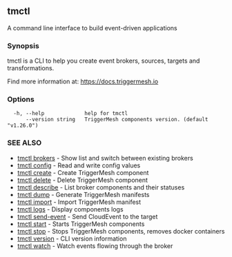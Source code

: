 ## tmctl

A command line interface to build event-driven applications

### Synopsis

tmctl is a CLI to help you create event brokers, sources, targets and transformations.

Find more information at: https://docs.triggermesh.io

### Options

```
  -h, --help             help for tmctl
      --version string   TriggerMesh components version. (default "v1.26.0")
```

### SEE ALSO

* [tmctl brokers](tmctl_brokers.md)	 - Show list and switch between existing brokers
* [tmctl config](tmctl_config.md)	 - Read and write config values
* [tmctl create](tmctl_create.md)	 - Create TriggerMesh component
* [tmctl delete](tmctl_delete.md)	 - Delete TriggerMesh component
* [tmctl describe](tmctl_describe.md)	 - List broker components and their statuses
* [tmctl dump](tmctl_dump.md)	 - Generate TriggerMesh manifests
* [tmctl import](tmctl_import.md)	 - Import TriggerMesh manifest
* [tmctl logs](tmctl_logs.md)	 - Display components logs
* [tmctl send-event](tmctl_send-event.md)	 - Send CloudEvent to the target
* [tmctl start](tmctl_start.md)	 - Starts TriggerMesh components
* [tmctl stop](tmctl_stop.md)	 - Stops TriggerMesh components, removes docker containers
* [tmctl version](tmctl_version.md)	 - CLI version information
* [tmctl watch](tmctl_watch.md)	 - Watch events flowing through the broker

